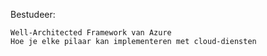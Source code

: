 Bestudeer:

    Well-Architected Framework van Azure
    Hoe je elke pilaar kan implementeren met cloud-diensten
